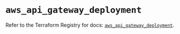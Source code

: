 # `aws_api_gateway_deployment`

Refer to the Terraform Registry for docs: [`aws_api_gateway_deployment`](https://registry.terraform.io/providers/hashicorp/aws/5.65.0/docs/resources/api_gateway_deployment).
